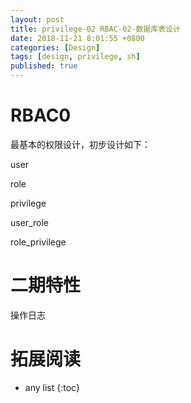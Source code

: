 ```yaml
---
layout: post
title: privilege-02 RBAC-02-数据库表设计
date: 2018-11-21 8:01:55 +0800
categories: [Design]
tags: [design, privilege, sh]
published: true
---
```


# RBAC0

最基本的权限设计，初步设计如下：

user

role

privilege

user_role

role_privilege


# 二期特性

操作日志








# 拓展阅读

* any list
{:toc}